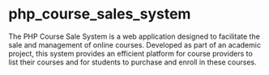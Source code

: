 # php_course_sales_system
The PHP Course Sale System is a web application designed to facilitate the sale and management of online courses. Developed as part of an academic project, this system provides an efficient platform for course providers to list their courses and for students to purchase and enroll in these courses.
